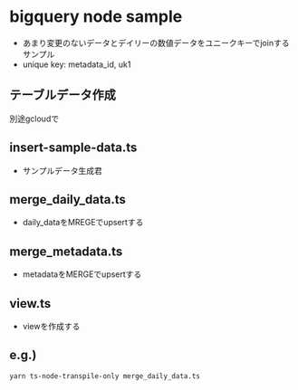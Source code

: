 # bigquery node sample

- あまり変更のないデータとデイリーの数値データをユニークキーでjoinするサンプル
- unique key: metadata_id, uk1

## テーブルデータ作成

別途gcloudで

## insert-sample-data.ts
- サンプルデータ生成君

## merge_daily_data.ts
- daily_dataをMREGEでupsertする

## merge_metadata.ts
- metadataをMERGEでupsertする

## view.ts
- viewを作成する

## e.g.)

```
yarn ts-node-transpile-only merge_daily_data.ts
```
